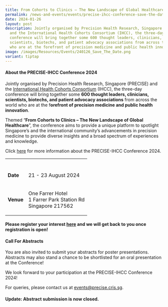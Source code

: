 ```yaml
---
title: From Cohorts to Clinics – The New Landscape of Global Healthcare
permalink: /news-and-events/events/precise-ihcc-conference-save-the-date/
date: 2024-01-26
layout: post
description: Jointly organised by Precision Health Research, Singapore (PRECISE)
  and the International Health Cohorts Consortium (IHCC), the three-day
  conference will bring together some 600 thought leaders, clinicians,
  scientists, biotechs, and patient advocacy associations from across the world
  who are at the forefront of precision medicine and public health innovation.
image: /images/Resources/Events/240126_Save_The_Date.png
variant: tiptap
---
```

<p></p>
<h4><strong>About the PRECISE-IHCC Conference 2024</strong></h4>
<p>Jointly organised by Precision Health Research, Singapore (PRECISE) and
the <a href="https://ihccglobal.org" rel="noopener noreferrer nofollow" target="_blank">International Health Cohorts Consortium</a> (IHCC),
the three-day conference will bring together some <strong>600 thought leaders, clinicians, scientists, biotechs, and patient advocacy associations</strong> from
across the world who are at the f<strong>orefront of precision medicine and public health innovation</strong>.&nbsp;</p>
<p>Themed “<strong>From Cohorts to Clinics – The New Landscape of Global Healthcare</strong>”,
the conference aims to provide a unique platform to spotlight Singapore’s
and the international community’s advancements in precision medicine to
provide diverse insights and a broad spectrum of experiences and knowledge.&nbsp;</p>
<p>Click <a href="/files/PRECISE IHCC Conference 2024/About_the_PRECISE_IHCC_Conference_2024.pdf" rel="noopener noreferrer nofollow" target="_blank">here</a> for
more information about the PRECISE-IHCC Conference 2024.</p>
<table>
<tbody>
<tr>
<th rowspan="1" colspan="2">
<p></p>
</th>
</tr>
<tr>
<td rowspan="1" colspan="1">
<p><strong>Date</strong>
</p>
</td>
<td rowspan="1" colspan="1">
<p>21 - 23 August 2024</p>
</td>
</tr>
<tr>
<td rowspan="1" colspan="1">
<p><strong>Venue</strong>
</p>
</td>
<td rowspan="1" colspan="1">
<p>One Farrer Hotel
<br>1 Farrer Park Station Rd
<br>Singapore 217562</p>
</td>
</tr>
</tbody>
</table>
<h4>Please register your interest <a href="https://form.gov.sg/65b0c6cb4c2f3e0012f95f66" rel="noopener noreferrer nofollow" target="_blank">here</a> and we will get back to you once registration is open!</h4>
<h4><strong>Call For Abstracts</strong></h4>
<p>You are also invited to submit your abstracts for poster presentations.
Abstracts may also stand a chance to be shortlisted for an oral presentation
at the Conference!&nbsp;</p>
<p>We look forward to your participation at the PRECISE-IHCC Conference 2024!</p>
<p>For queries, please contact us at <a href="mailto:events@precise.cris.sg" rel="noopener noreferrer nofollow" target="_blank">events@precise.cris.sg</a>.</p>
<h4><strong>Update: Abstract submission is now closed.</strong></h4>
<p></p>